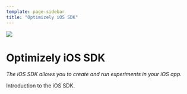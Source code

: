 ```yaml
---
template: page-sidebar
title: "Optimizely iOS SDK"
---
```


<img src="../../assets/img/ios-icon.svg">

# Optimizely iOS SDK

*The iOS SDK allows you to create and run experiments in your iOS app.*

Introduction to the iOS SDK.

